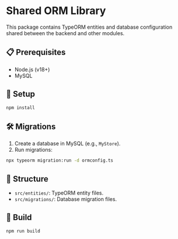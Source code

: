 # Shared ORM Library

This package contains TypeORM entities and database configuration shared between the backend and other modules.

## 📋 Prerequisites

- Node.js (v18+)
- MySQL

## 🔧 Setup

```bash
npm install
```

## 🛠️ Migrations

1. Create a database in MySQL (e.g., `MyStore`).
2. Run migrations:

```bash
npx typeorm migration:run -d ormconfig.ts
```

## 📁 Structure

- `src/entities/`: TypeORM entity files.
- `src/migrations/`: Database migration files.

## 🔄 Build

```bash
npm run build
```
